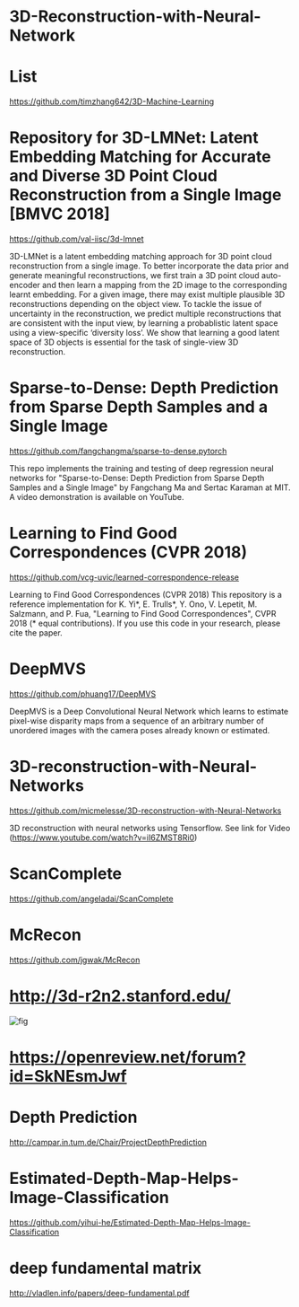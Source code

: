 # 3D-Reconstruction-with-Neural-Network

# List
https://github.com/timzhang642/3D-Machine-Learning

# Repository for 3D-LMNet: Latent Embedding Matching for Accurate and Diverse 3D Point Cloud Reconstruction from a Single Image [BMVC 2018]

https://github.com/val-iisc/3d-lmnet 

3D-LMNet is a latent embedding matching approach for 3D point cloud reconstruction from a single image. To better incorporate the data prior and generate meaningful reconstructions, we first train a 3D point cloud auto-encoder and then learn a mapping from the 2D image to the corresponding learnt embedding. For a given image, there may exist multiple plausible 3D reconstructions depending on the object view. To tackle the issue of uncertainty in the reconstruction, we predict multiple reconstructions that are consistent with the input view, by learning a probablistic latent space using a view-specific ‘diversity loss’. We show that learning a good latent space of 3D objects is essential for the task of single-view 3D reconstruction.

# Sparse-to-Dense: Depth Prediction from Sparse Depth Samples and a Single Image

https://github.com/fangchangma/sparse-to-dense.pytorch 

This repo implements the training and testing of deep regression neural networks for "Sparse-to-Dense: Depth Prediction from Sparse Depth Samples and a Single Image" by Fangchang Ma and Sertac Karaman at MIT. A video demonstration is available on YouTube.

# Learning to Find Good Correspondences (CVPR 2018)

https://github.com/vcg-uvic/learned-correspondence-release 

Learning to Find Good Correspondences (CVPR 2018) This repository is a reference implementation for K. Yi*, E. Trulls*, Y. Ono, V. Lepetit, M. Salzmann, and P. Fua, "Learning to Find Good Correspondences", CVPR 2018 (* equal contributions). If you use this code in your research, please cite the paper.

# DeepMVS

https://github.com/phuang17/DeepMVS 

DeepMVS is a Deep Convolutional Neural Network which learns to estimate pixel-wise disparity maps from a sequence of an arbitrary number of unordered images with the camera poses already known or estimated.

# 3D-reconstruction-with-Neural-Networks

https://github.com/micmelesse/3D-reconstruction-with-Neural-Networks

3D reconstruction with neural networks using Tensorflow. See link for Video (https://www.youtube.com/watch?v=iI6ZMST8Ri0) 

# ScanComplete

https://github.com/angeladai/ScanComplete

# McRecon

https://github.com/jgwak/McRecon

# http://3d-r2n2.stanford.edu/
![fig](http://3d-r2n2.stanford.edu/imgs/overview.png)


# https://openreview.net/forum?id=SkNEsmJwf

# Depth Prediction
http://campar.in.tum.de/Chair/ProjectDepthPrediction

# Estimated-Depth-Map-Helps-Image-Classification
https://github.com/yihui-he/Estimated-Depth-Map-Helps-Image-Classification


# deep fundamental matrix
http://vladlen.info/papers/deep-fundamental.pdf
